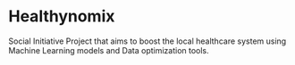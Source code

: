 # Healthynomix
Social Initiative Project that aims to boost the local healthcare system using Machine Learning models and Data optimization tools. 
